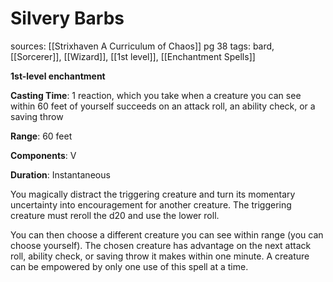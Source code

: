 # Silvery Barbs
sources: [[Strixhaven A Curriculum of Chaos]] pg 38
tags: bard, [[Sorcerer]], [[Wizard]], [[1st level]], [[Enchantment Spells]]

**1st-level enchantment**

**Casting Time**: 1 reaction, which you take when a creature you can see within 60 feet of yourself succeeds on an attack roll, an ability check, or a saving throw

**Range**: 60 feet

**Components**: V

**Duration**: Instantaneous

You magically distract the triggering creature and turn its momentary uncertainty into encouragement for another creature. The triggering creature must reroll the d20 and use the lower roll.

You can then choose a different creature you can see within range (you can choose yourself). The chosen creature has advantage on the next attack roll, ability check, or saving throw it makes within one minute. A creature can be empowered by only one use of this spell at a time.